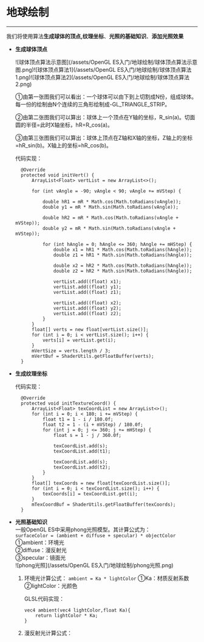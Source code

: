 # 地球绘制

---

我们将使用算法**生成球体的顶点,纹理坐标**、**光照的基础知识**、**添加光照效果**

* **生成球体顶点**

  ![球体顶点算法示意图](/assets/OpenGL ES入门/地球绘制/球体顶点算法示意图.png)![球体顶点算法1](/assets/OpenGL ES入门/地球绘制/球体顶点算法1.png)![球体顶点算法2](/assets/OpenGL ES入门/地球绘制/球体顶点算法2.png)

  ①由第一张图我们可以看出：一个球体可以由下到上切割成N份，组成球体。每一份的绘制由N个连续的三角形绘制成-GL\_TRIANGLE\_STRIP。

  ②由第二张图我们可以算出：球体上一个顶点在Y轴的坐标，R\_sin\(a\)。切面圆的半径=此时X轴坐标，hR=R\_cos\(a\)。

  ③由第三张图我们可以算出：球体上顶点在Z轴和X轴的坐标，Z轴上的坐标=hR\_sin\(b\)。X轴上的坐标=hR\_cos\(b\)。

  代码实现：

  ```
    @Override
    protected void initVert() {
        ArrayList<Float> vertList = new ArrayList<>();

        for (int vAngle = -90; vAngle < 90; vAngle += mVStep) {

            double hR1 = mR * Math.cos(Math.toRadians(vAngle));
            double y1 = mR * Math.sin(Math.toRadians(vAngle));

            double hR2 = mR * Math.cos(Math.toRadians(vAngle + mVStep));
            double y2 = mR * Math.sin(Math.toRadians(vAngle + mVStep));

            for (int hAngle = 0; hAngle <= 360; hAngle += mHStep) {
                double x1 = hR1 * Math.cos(Math.toRadians(hAngle));
                double z1 = hR1 * Math.sin(Math.toRadians(hAngle));

                double x2 = hR2 * Math.cos(Math.toRadians(hAngle));
                double z2 = hR2 * Math.sin(Math.toRadians(hAngle));

                vertList.add((float) x1);
                vertList.add((float) y1);
                vertList.add((float) z1);

                vertList.add((float) x2);
                vertList.add((float) y2);
                vertList.add((float) z2);
            }
        }
        float[] verts = new float[vertList.size()];
        for (int i = 0; i < vertList.size(); i++) {
            verts[i] = vertList.get(i);
        }
        mVertSize = verts.length / 3;
        mVertBuf = ShaderUtils.getFloatBuffer(verts);
    }
  ```

* **生成纹理坐标**

  代码实现：

  ```
    @Override
    protected void initTextureCoord() {
        ArrayList<Float> texCoordList = new ArrayList<>();
        for (int i = 0; i < 180; i += mVStep) {
            float t1 = 1 - i / 180.0f;
            float t2 = 1 - (i + mVStep) / 180.0f;
            for (int j = 0; j <= 360; j += mHStep) {
                float s = 1 - j / 360.0f;

                texCoordList.add(s);
                texCoordList.add(t1);

                texCoordList.add(s);
                texCoordList.add(t2);
            }
        }
        float[] texCoords = new float[texCoordList.size()];
        for (int i = 0; i < texCoordList.size(); i++) {
            texCoords[i] = texCoordList.get(i);
        }
        mTexCoordBuf = ShaderUtils.getFloatBuffer(texCoords);
    }
  ```

* **光照基础知识**  
    一般OpenGL ES中采用phong光照模型。其计算公式为：  
    `surfaceColor = (ambient + diffuse + specular) * objectColor`  
    ①ambient：环境光  
    ②diffuse：漫反射光  
    ③specular：镜面光  
    ![phong光照](/assets/OpenGL ES入门/地球绘制/phong光照.png)

  1. 环境光计算公式：
     `ambient = Ka * lightColor`
     ①Ka：材质反射系数
     ②lightColor：光颜色
     
     GLSL代码实现：
     ```
     vec4 ambient(vec4 lightColor,float Ka){
         return lightColor * Ka;
     }
     ```
  2. 漫反射光计算公式：



